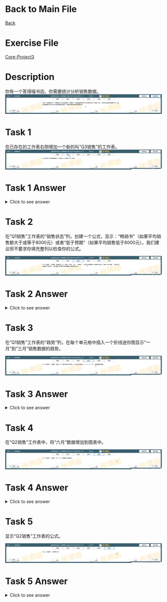 # Back to Main File
[Back](../README.md)

# Exercise File
[Core-Project3](MOS-Excel2016-Core-Project3.xlsx)

# Description
你有一个答得喵书店。你需要统计分析销售数据。
![Description](Task/desc.png)
# Task 1
在已存在的工作表右侧增加一个新的叫“Q3销售”的工作表。
![Task1](Task/Task1.png)
# Task 1 Answer
<details>
  <summary>Click to see answer</summary>

![Task1_Answer](Excel2016-Core-Project3-Answer/P3-T1.gif)
</details>

# Task 2
在“Q1销售”工作表的“销售状态”列，创建一个公式，显示：“畅销书”（如果平均销售额大于或等于8000元）或者“低于预期”（如果平均销售低于8000元）。我们建议但不要求你填充整列以检查你的公式。

![Task2](Task/Task2.png)
# Task 2 Answer
<details>
  <summary>Click to see answer</summary>

![Task2_Answer](Excel2016-Core-Project3-Answer/P3-T2.gif)
</details>

# Task 3
在“Q1销售”工作表的“趋势”列，在每个单元格中插入一个折线迷你图显示“一月”到“三月”销售数据的趋势。

![Task3](Task/Task3.png)
# Task 3 Answer
<details>
  <summary>Click to see answer</summary>


![Task3_Answer](Excel2016-Core-Project3-Answer/P3-T3.gif)

</details>


# Task 4
在“Q2销售”工作表中，将“六月”数据增加到图表中。

![Task4](Task/Task4.png)
# Task 4 Answer
<details>
  <summary>Click to see answer</summary>

Method1:

![Task4_Answer](Excel2016-Core-Project3-Answer/P3-T4-Method-1.gif)

Method2:

![Task4_Answer](Excel2016-Core-Project3-Answer/P3-T4-Method-2.gif)
</details>

# Task 5
显示“Q2销售”工作表的公式。

![Task5](Task/Task5.png)
# Task 5 Answer
<details>
  <summary>Click to see answer</summary>

![Task5_Answer](Excel2016-Core-Project3-Answer/P3-T5.gif)
</details>